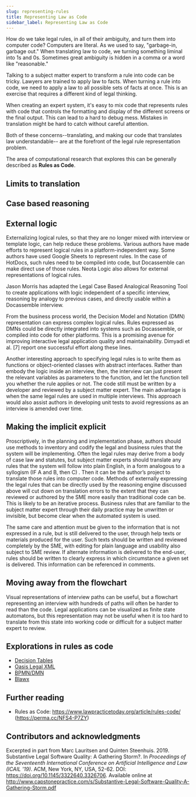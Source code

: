 ```yaml
---
slug: representing-rules
title: Representing Law as Code
sidebar_label: Representing Law as Code
---
```


How do we take legal rules, in all of their ambiguity, and turn them into computer code?
Computers are literal. As we used to say, "garbage-in, garbage out." When translating law
to code, we turning something liminal into 1s and 0s. Sometimes great ambiguity is hidden
in a comma or a word like "reasonable."

Talking to a subject matter expert to transform a rule into code can be tricky. Lawyers are
trained to apply law to facts. When turning a rule into code, we need to apply a law to
all possible sets of facts at once. This is an exercise that requires a different kind
of legal thinking.

When creating an expert system, it's easy to mix code that represents rules with code
that controls the formatting and display of the different screens or the final output.
This can lead to a hard to debug mess. Mistakes in translation might be hard to catch
without careful attention.

Both of these concerns--translating, and making our code that translates law understandable--
are at the forefront of the legal rule representation problem.

The area of computational research that explores this can be generally described as **Rules
as Code**.

## Limits to translation

## Case based reasoning

## External logic

Externalizing logical rules, so that they are no longer mixed with interview or template logic, can help reduce these problems. Various authors have made efforts to represent logical rules in a platform-independent way. Some authors have used Google Sheets to represent rules. In the case of HotDocs, such rules need to be compiled into code, but Docassemble can make direct use of those rules. Neota Logic also allows for external representations of logical rules.

Jason Morris has adapted the Legal Case Based Analogical Reasoning Tool to create applications with logic independent of a specific interview, reasoning by analogy to previous cases, and directly usable within a Docassemble interview.

From the business process world, the Decision Model and Notation (DMN) representation can express complex logical rules. Rules expressed as DMNs could be directly integrated into systems such as Docassemble, or compiled into code for other platforms. This is a promising avenue for improving interactive legal application quality and maintainability. Dimyadi et al. [7] report one successful effort along these lines.

Another interesting approach to specifying legal rules is to write them as functions or object-oriented classes with abstract interfaces. Rather than embody the logic inside an interview, then, the interview can just present the relevant variables as parameters to the function, and let the function tell you whether the rule applies or not. The code still must be written by a developer and reviewed by a subject matter expert. The main advantage is when the same legal rules are used in multiple interviews. This approach would also assist authors in developing unit tests to avoid regressions as an interview is amended over time.

## Making the implicit explicit

Proscriptively, in the planning and implementation phase, authors should use methods to inventory and codify the legal and business rules that the system will be implementing. Often the legal rules may derive from a body of case law and statutes, but subject matter experts should translate any rules that the system will follow into plain English, in a form analogous to a syllogism (IF A and B, then C) . Then it can be the author’s project to translate those rules into computer code. Methods of externally expressing the legal rules that can be directly used by the reasoning engine discussed above will cut down on translation errors to the extent that they can reviewed or authored by the SME more easily than traditional code can be. This is likely to be an iterative process. Business rules that are familiar to the subject matter expert through their daily practice may be unwritten or invisible, but become clear when the automated system is used.

The same care and attention must be given to the information that is not expressed in a rule, but is still delivered to the user, through help texts or materials produced for the user. Such texts should be written and reviewed completely by the SME, with editing for plain language and usability also subject to SME review. If alternate information is delivered to the end-user, rules should be written to clearly express in which circumstance a given set is delivered. This information can be referenced in comments. 

## Moving away from the flowchart

Visual representations of interview paths can be useful, but a flowchart representing an interview with hundreds of paths will often be harder to read than the code. Legal applications can be visualized as finite state automatons, but this representation may not be useful when it is too hard to translate from this state into working code or difficult for a subject matter expert to review.

## Explorations in rules as code

* [Decision Tables](https://en.wikipedia.org/wiki/Decision_table)
* [Oasis Legal XML](https://en.wikipedia.org/wiki/Legal_XML)
* [BPMN/DMN](https://en.wikipedia.org/wiki/Business_Process_Model_and_Notation)
* [Blawx](https://blawx.com)

## Further reading

* Rules as Code: https://www.lawpracticetoday.org/article/rules-code/ (https://perma.cc/NFS4-P7ZY)

## Contributors and acknowledgments

Excerpted in part from Marc Lauritsen and Quinten Steenhuis. 2019. Substantive Legal Software Quality: A Gathering Storm?. In
_Proceedings of the Seventeenth International Conference on Artificial Intelligence and Law (ICAIL '19)_. ACM, New
York, NY, USA, 52-62. DOI: https://doi.org/10.1145/3322640.3326706. Available online at http://www.capstonepractice.com/s/Substantive-Legal-Software-Quality-A-Gathering-Storm.pdf